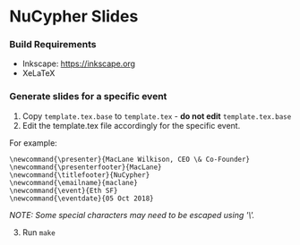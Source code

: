 # NuCypher Slides

### Build Requirements
* Inkscape: <https://inkscape.org>
* XeLaTeX

### Generate slides for	a specific event

1. Copy `template.tex.base` to `template.tex` - **do not edit** `template.tex.base`
2. Edit the template.tex file accordingly for the specific event.

For example:
```
\newcommand{\presenter}{MacLane Wilkison, CEO \& Co-Founder}
\newcommand{\presenterfooter}{MacLane}
\newcommand{\titlefooter}{NuCypher}
\newcommand{\emailname}{maclane}
\newcommand{\event}{Eth SF}
\newcommand{\eventdate}{05 Oct 2018}
```
_NOTE: Some special characters may need to be escaped using '\\'._

3. Run `make`



